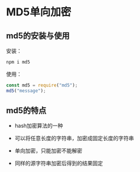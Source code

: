 # MD5单向加密

## md5的安装与使用

安装：

```bash
npm i md5
```

使用：
```javascript
const md5 = require("md5");
md5("message");
```

## md5的特点

* hash加密算法的一种

* 可以将任意长度的字符串，加密成固定长度的字符串

* 单向加密，只能加密不能解密

* 同样的源字符串加密后得到的结果固定
